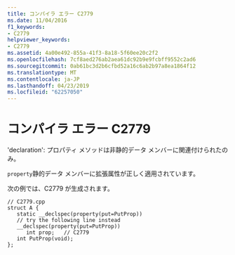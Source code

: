 ```yaml
---
title: コンパイラ エラー C2779
ms.date: 11/04/2016
f1_keywords:
- C2779
helpviewer_keywords:
- C2779
ms.assetid: 4a00e492-855a-41f3-8a18-5f60ee20c2f2
ms.openlocfilehash: 7cf8aed276ab2aea61dc92b9e9fcbff9552c2ad6
ms.sourcegitcommit: 0ab61bc3d2b6cfbd52a16c6ab2b97a8ea1864f12
ms.translationtype: MT
ms.contentlocale: ja-JP
ms.lasthandoff: 04/23/2019
ms.locfileid: "62257050"
---
```

# <a name="compiler-error-c2779"></a>コンパイラ エラー C2779

'declaration': プロパティ メソッドは非静的データ メンバーに関連付けられたのみ。

`property`静的データ メンバーに拡張属性が正しく適用されています。

次の例では、C2779 が生成されます。

```
// C2779.cpp
struct A {
   static __declspec(property(put=PutProp))
   // try the following line instead
   __declspec(property(put=PutProp))
      int prop;   // C2779
   int PutProp(void);
};
```